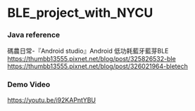 # BLE_project_with_NYCU

### Java reference
碼農日常-『Android studio』Android 低功耗藍牙藍芽BLE  
https://thumbb13555.pixnet.net/blog/post/325826532-ble   
https://thumbb13555.pixnet.net/blog/post/326021964-bletech    

### Demo Video
https://youtu.be/i92KAPntYBU  

